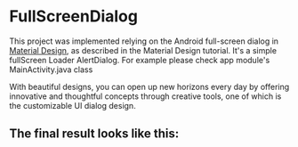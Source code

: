 # FullScreenDialog

This project was implemented relying on the Android full-screen dialog in [Material Design][1], 
as described in the Material Design tutorial. It's a simple fullScreen Loader AlertDialog.
For example please check app module's MainActivity.java class

With beautiful designs, you can open up new horizons every day by offering innovative and thoughtful 
concepts through creative tools, one of which is the customizable UI dialog design.

## The final result looks like this:


[1]: (https://material.io/components/dialogs#confirmation-dialog)